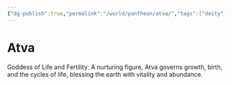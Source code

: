 ```yaml
---
{"dg-publish":true,"permalink":"/world/pantheon/atva/","tags":["deity"],"noteIcon":"deity"}
---
```


# Atva
Goddess of Life and Fertility: A nurturing figure, Atva governs growth, birth, and the cycles of life, blessing the earth with vitality and abundance.